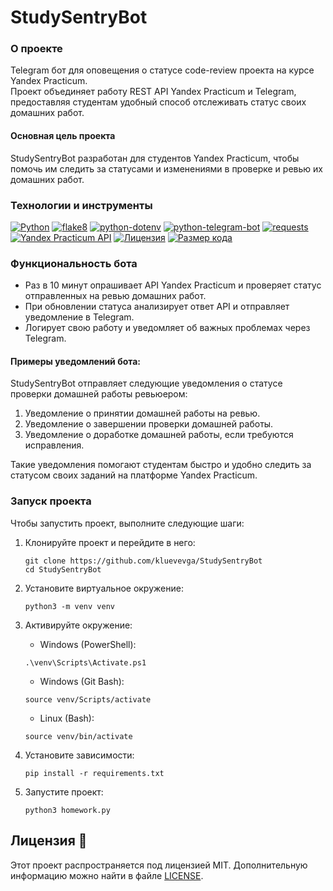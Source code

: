 # StudySentryBot

### О проекте

Telegram бот для оповещения о статусе code-review проекта на курсе Yandex Practicum.  
Проект объединяет работу REST API Yandex Practicum и Telegram, предоставляя студентам удобный способ отслеживать статус
своих домашних работ.

#### Основная цель проекта

StudySentryBot разработан для студентов Yandex Practicum, чтобы помочь им следить за статусами и изменениями в проверке и
ревью их домашних работ.

### Технологии и инструменты

[![Python](https://img.shields.io/badge/Python-3.7%2B-blue?style=for-the-badge&labelColor=333333&logo=python&logoColor=white)](https://www.python.org/)
[![flake8](https://img.shields.io/badge/Code%20Style-flake8-blue?style=for-the-badge&labelColor=333333)](https://flake8.pycqa.org/)
[![python-dotenv](https://img.shields.io/badge/python--dotenv-0.19.0-blue?style=for-the-badge&labelColor=333333&logo=python&logoColor=white)](https://pypi.org/project/python-dotenv/)
[![python-telegram-bot](https://img.shields.io/badge/python--telegram--bot-13.7-blue?style=for-the-badge&labelColor=333333&logo=python&logoColor=white)](https://pypi.org/project/python-telegram-bot/)
[![requests](https://img.shields.io/badge/requests-2.26.0-blue?style=for-the-badge&labelColor=333333&logo=python&logoColor=white)](https://pypi.org/project/requests/)
[![Yandex Practicum API](https://img.shields.io/badge/Yandex%20Practicum%20API-2.1.4-blue?style=for-the-badge&labelColor=333333)](https://link_to_your_api_documentation)
[![Лицензия](https://img.shields.io/github/license/kluevevga/StudySentryBot?color=blue&style=for-the-badge&labelColor=333333&logo=github)](https://github.com/kluevevga/StudySentryBot/blob/master/LICENSE)
[![Размер кода](https://img.shields.io/github/languages/code-size/kluevevga/StudySentryBot?style=for-the-badge&labelColor=333333&logo=github)](https://github.com/kluevevga/StudySentryBot)

### Функциональность бота

- Раз в 10 минут опрашивает API Yandex Practicum и проверяет статус отправленных на ревью домашних работ.
- При обновлении статуса анализирует ответ API и отправляет уведомление в Telegram.
- Логирует свою работу и уведомляет об важных проблемах через Telegram.

#### Примеры уведомлений бота:

StudySentryBot отправляет следующие уведомления о статусе проверки домашней работы ревьюером:

1. Уведомление о принятии домашней работы на ревью.
2. Уведомление о завершении проверки домашней работы.
3. Уведомление о доработке домашней работы, если требуются исправления.

Такие уведомления помогают студентам быстро и удобно следить за статусом своих заданий на платформе Yandex Practicum.

### Запуск проекта

Чтобы запустить проект, выполните следующие шаги:

1. Клонируйте проект и перейдите в него:

   ```shell
   git clone https://github.com/kluevevga/StudySentryBot
   cd StudySentryBot
   ```

2. Установите виртуальное окружение:

   ```shell
   python3 -m venv venv
   ```

3. Активируйте окружение:

    - Windows (PowerShell):

   ```shell
   .\venv\Scripts\Activate.ps1
   ```

    - Windows (Git Bash):

   ```shell
   source venv/Scripts/activate
   ```

    - Linux (Bash):

   ```shell
   source venv/bin/activate
   ```

4. Установите зависимости:

   ```shell
   pip install -r requirements.txt
   ```

5. Запустите проект:

   ```shell
   python3 homework.py
   ```

## Лицензия 📜

Этот проект распространяется под лицензией MIT. Дополнительную информацию можно найти в
файле [LICENSE](https://github.com/kluevevga/StudySentryBot/blob/master/LICENSE).